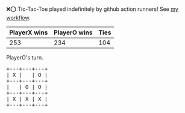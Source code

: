 :x::o: Tic-Tac-Toe played indefinitely by github action runners! See [my workflow](.github/workflows/play.yaml).

|PlayerX wins|PlayerO wins|Ties|
|-|-|-|
|253|234|104|

PlayerO's turn.

<pre>
+---+---+---+
| X |   | O |
+---+---+---+
|   | O | O |
+---+---+---+
| X | X | X |
+---+---+---+
</pre>